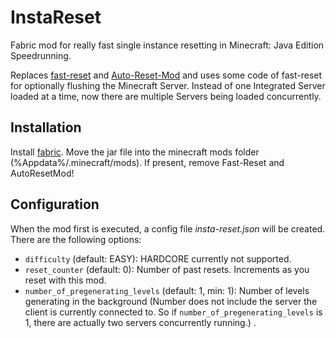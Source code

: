 # InstaReset
Fabric mod for really fast single instance resetting in Minecraft: Java Edition Speedrunning.

Replaces [fast-reset](https://github.com/jan-leila/FastReset) and [Auto-Reset-Mod](https://github.com/DuncanRuns/AutoResetMod) and uses some code of fast-reset for optionally flushing the Minecraft Server. Instead of one Integrated Server loaded at a time, now there are multiple Servers being loaded concurrently.

## Installation
Install [fabric](https://fabricmc.net/). Move the jar file into the minecraft mods folder (%Appdata%/.minecraft/mods). If present, remove Fast-Reset and AutoResetMod!

## Configuration
When the mod first is executed, a config file *insta-reset.json* will be created. There are the following options:
* `difficulty` (default: EASY): HARDCORE currently not supported.
* `reset_counter` (default: 0): Number of past resets. Increments as you reset with this mod.
* `number_of_pregenerating_levels` (default: 1, min: 1): Number of levels generating in the background (Number does not include the server the client is currently connected to. So if `number_of_pregenerating_levels` is 1, there are actually two servers concurrently running.) .
